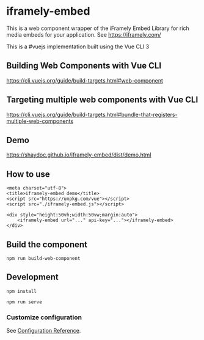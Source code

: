 # iframely-embed 

This is a web component wrapper of the iFramely Embed Library for rich media embeds for your 
application. See https://iframely.com/

This is a #vuejs implementation built using the Vue CLI 3

## Building Web Components with Vue CLI
https://cli.vuejs.org/guide/build-targets.html#web-component

## Targeting multiple web components with Vue CLI
https://cli.vuejs.org/guide/build-targets.html#bundle-that-registers-multiple-web-components

## Demo
https://shaydoc.github.io/iframely-embed/dist/demo.html

## How to use

```
<meta charset="utf-8">
<title>iframely-embed demo</title>
<script src="https://unpkg.com/vue"></script>
<script src="./iframely-embed.js"></script>

<div style="height:50vh;width:50vw;margin:auto">
    <iframely-embed url="..." api-key="..."></iframely-embed>
</div>
```

## Build the component
```
npm run build-web-component
```

## Development
```
npm install

npm run serve
```

### Customize configuration
See [Configuration Reference](https://cli.vuejs.org/config/).
